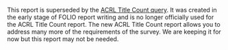 This report is superseded by the [ACRL Title Count query](../title_count). It was created in the early stage of FOLIO report writing and is no longer officially used for the ACRL Title Count report. 
The new ACRL Title Count report allows you to address many more of the requirements of the survey.
We are keeping it for now but this report may not be needed.


